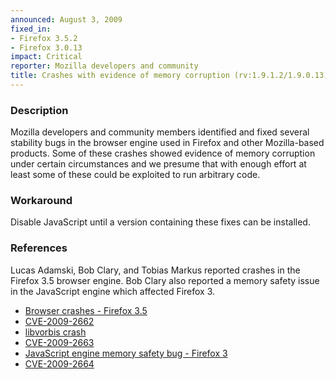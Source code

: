 ```yaml
---
announced: August 3, 2009
fixed_in:
- Firefox 3.5.2
- Firefox 3.0.13
impact: Critical
reporter: Mozilla developers and community
title: Crashes with evidence of memory corruption (rv:1.9.1.2/1.9.0.13)
---
```


<h3>Description</h3>

<p>Mozilla developers and community members identified and fixed
several stability bugs in the browser engine used in Firefox and other
Mozilla-based products. Some of these crashes showed evidence of
memory corruption under certain circumstances and we presume that with
enough effort at least some of these could be exploited to run
arbitrary code.</p>

<h3>Workaround</h3>

<p>Disable JavaScript until a version containing these fixes can be
installed.</p>

<h3>References</h3>

<p>Lucas Adamski, Bob Clary, and Tobias Markus reported crashes in the
Firefox 3.5 browser engine.  Bob Clary also reported a memory safety issue
in the JavaScript engine which affected Firefox 3.</p>

<ul>
  <li><a href="https://bugzilla.mozilla.org/buglist.cgi?bug_id=503144,502832">Browser crashes - Firefox 3.5</a></li>
  <li><a class="ex-ref" href="http://cve.mitre.org/cgi-bin/cvename.cgi?name=CVE-2009-2662">CVE-2009-2662</a></li>
  <li><a href="https://bugzilla.mozilla.org/show_bug.cgi?id=500254">libvorbis crash</a></li>
  <li><a class="ex-ref" href="http://cve.mitre.org/cgi-bin/cvename.cgi?name=CVE-2009-2663">CVE-2009-2663</a></li>
  <li><a href="https://bugzilla.mozilla.org/show_bug.cgi?id=501270">JavaScript engine memory safety bug - Firefox 3</a></li>
  <li><a class="ex-ref" href="http://cve.mitre.org/cgi-bin/cvename.cgi?name=CVE-2009-2664">CVE-2009-2664</a></li>
</ul>




